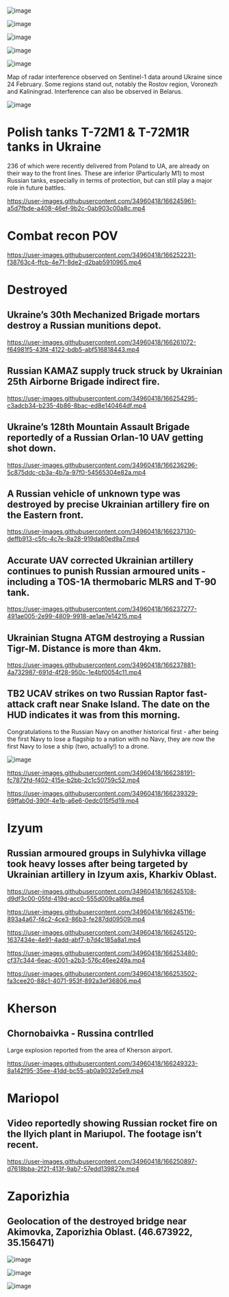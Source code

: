![image](https://user-images.githubusercontent.com/34960418/166244759-cdcde6d1-eb83-4436-b8a0-8b3fc8b89d83.png)

![image](https://user-images.githubusercontent.com/34960418/166249538-03b9ac43-8216-4035-b362-8588e9c9b1fa.png)

![image](https://user-images.githubusercontent.com/34960418/166260215-7e0b65fa-471b-41b2-8750-5c2adff03690.png)

![image](https://user-images.githubusercontent.com/34960418/166260247-f609eccc-b76a-483f-804b-0a9d1fb0b81f.png)

![image](https://user-images.githubusercontent.com/34960418/166260569-237eb688-3eb2-4a9a-b823-3f67ac88f90c.png)


Map of radar interference observed on Sentinel-1 data around Ukraine since 24 February. Some regions stand out, notably the Rostov region, Voronezh and Kaliningrad. Interference can also be observed in Belarus. 

![image](https://user-images.githubusercontent.com/34960418/166249687-2c8eba4e-28c5-4488-9b41-c38101b966ef.png)


# Polish tanks T-72M1 & T-72M1R tanks in Ukraine

236 of which were recently delivered from Poland to UA, are already on their way to the front lines. These are inferior (Particularly M1) to most Russian tanks, especially in terms of protection, but can still play a major role in future battles.

https://user-images.githubusercontent.com/34960418/166245961-a5d7fbde-a408-46ef-9b2c-0ab903c00a8c.mp4


# Combat recon POV

https://user-images.githubusercontent.com/34960418/166252231-f38763c4-ffcb-4e71-8de2-d2bab5910965.mp4


# Destroyed

## Ukraine’s 30th Mechanized Brigade mortars destroy a Russian munitions depot. 

https://user-images.githubusercontent.com/34960418/166261072-f64981f5-43f4-4122-bdb5-abf516818443.mp4


## Russian KAMAZ supply truck struck by Ukrainian 25th Airborne Brigade indirect fire.

https://user-images.githubusercontent.com/34960418/166254295-c3adcb34-b235-4b86-8bac-ed8e140464df.mp4


## Ukraine’s 128th Mountain Assault Brigade reportedly of a Russian Orlan-10 UAV getting shot down. 

https://user-images.githubusercontent.com/34960418/166236296-5c875ddc-cb3a-4b7a-97f0-54565304e82a.mp4


## A Russian vehicle of unknown type was destroyed by precise Ukrainian artillery fire on the Eastern front.

https://user-images.githubusercontent.com/34960418/166237130-deffb913-c5fc-4c7e-8a28-919da80ed9a7.mp4


## Accurate UAV corrected Ukrainian artillery continues to punish Russian armoured units - including a TOS-1A thermobaric MLRS and T-90 tank.

https://user-images.githubusercontent.com/34960418/166237277-491ae005-2e99-4809-9918-ae1ae7e14215.mp4


## Ukrainian Stugna ATGM destroying a Russian Tigr-M. Distance is more than 4km.

https://user-images.githubusercontent.com/34960418/166237881-4a732987-691d-4f28-950c-1e4bf0054c11.mp4


## TB2 UCAV strikes on two Russian Raptor fast-attack craft near Snake Island. The date on the HUD indicates it was from this morning.

Congratulations to the Russian Navy on another historical first - after being the first Navy to lose a flagship to a nation with no Navy, they are now the first Navy to lose a ship (two, actually!) to a drone.

![image](https://user-images.githubusercontent.com/34960418/166239126-33dad46a-6730-444c-b59e-63fd0c6bc3e0.png)

https://user-images.githubusercontent.com/34960418/166238191-fc7872fd-f402-415e-b2bb-2c1c50759c52.mp4

https://user-images.githubusercontent.com/34960418/166239329-69ffab0d-390f-4e1b-a6e6-0edc015f5d19.mp4


# Izyum

## Russian armoured groups in Sulyhivka village took heavy losses after being targeted by Ukrainian artillery in Izyum axis, Kharkiv Oblast.

https://user-images.githubusercontent.com/34960418/166245108-d9df3c00-05fd-419d-acc0-555d009ca86a.mp4

https://user-images.githubusercontent.com/34960418/166245116-893a4a67-f4c2-4ce3-86b3-fe287dd09509.mp4

https://user-images.githubusercontent.com/34960418/166245120-1637434e-4e91-4add-abf7-b7d4c185a8a1.mp4

https://user-images.githubusercontent.com/34960418/166253480-cf37c344-6eac-4001-a2b3-576c46ee249a.mp4

https://user-images.githubusercontent.com/34960418/166253502-fa3cee20-88c1-4071-953f-892a3ef36806.mp4



# Kherson

## Chornobaivka - Russina contrlled

Large explosion reported from the area of Kherson airport. 

https://user-images.githubusercontent.com/34960418/166249323-8a142f95-35ee-41dd-bc55-ab0a9032e5e9.mp4


# Mariopol

## Video reportedly showing Russian rocket fire on the Ilyich plant in Mariupol. The footage isn’t recent. 

https://user-images.githubusercontent.com/34960418/166250897-d7618bba-2f21-413f-9ab7-57edd139827e.mp4


# Zaporizhia

## Geolocation of the destroyed bridge near Akimovka,  Zaporizhia Oblast. (46.673922, 35.156471)

![image](https://user-images.githubusercontent.com/34960418/166248891-1277cb90-e287-4cfa-8e0b-fd4c4887ceea.png)

![image](https://user-images.githubusercontent.com/34960418/166248877-dbb164cb-903b-4746-92dc-2f0dbdd1e2e0.png)

![image](https://user-images.githubusercontent.com/34960418/166248901-1edd7919-b98d-4a22-8d2e-d6a67d957011.png)




